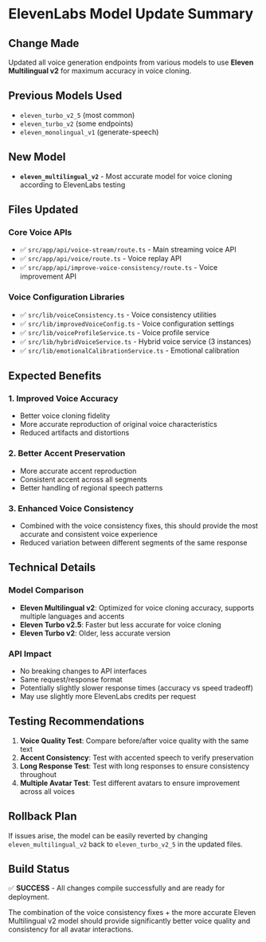 # ElevenLabs Model Update Summary

## Change Made
Updated all voice generation endpoints from various models to use **Eleven Multilingual v2** for maximum accuracy in voice cloning.

## Previous Models Used
- `eleven_turbo_v2_5` (most common)
- `eleven_turbo_v2` (some endpoints)
- `eleven_monolingual_v1` (generate-speech)

## New Model
- **`eleven_multilingual_v2`** - Most accurate model for voice cloning according to ElevenLabs testing

## Files Updated

### Core Voice APIs
- ✅ `src/app/api/voice-stream/route.ts` - Main streaming voice API
- ✅ `src/app/api/voice/route.ts` - Voice replay API
- ✅ `src/app/api/improve-voice-consistency/route.ts` - Voice improvement API

### Voice Configuration Libraries
- ✅ `src/lib/voiceConsistency.ts` - Voice consistency utilities
- ✅ `src/lib/improvedVoiceConfig.ts` - Voice configuration settings
- ✅ `src/lib/voiceProfileService.ts` - Voice profile service
- ✅ `src/lib/hybridVoiceService.ts` - Hybrid voice service (3 instances)
- ✅ `src/lib/emotionalCalibrationService.ts` - Emotional calibration

## Expected Benefits

### 1. **Improved Voice Accuracy**
- Better voice cloning fidelity
- More accurate reproduction of original voice characteristics
- Reduced artifacts and distortions

### 2. **Better Accent Preservation**
- More accurate accent reproduction
- Consistent accent across all segments
- Better handling of regional speech patterns

### 3. **Enhanced Voice Consistency**
- Combined with the voice consistency fixes, this should provide the most accurate and consistent voice experience
- Reduced variation between different segments of the same response

## Technical Details

### Model Comparison
- **Eleven Multilingual v2**: Optimized for voice cloning accuracy, supports multiple languages and accents
- **Eleven Turbo v2.5**: Faster but less accurate for voice cloning
- **Eleven Turbo v2**: Older, less accurate version

### API Impact
- No breaking changes to API interfaces
- Same request/response format
- Potentially slightly slower response times (accuracy vs speed tradeoff)
- May use slightly more ElevenLabs credits per request

## Testing Recommendations

1. **Voice Quality Test**: Compare before/after voice quality with the same text
2. **Accent Consistency**: Test with accented speech to verify preservation
3. **Long Response Test**: Test with long responses to ensure consistency throughout
4. **Multiple Avatar Test**: Test different avatars to ensure improvement across all voices

## Rollback Plan
If issues arise, the model can be easily reverted by changing `eleven_multilingual_v2` back to `eleven_turbo_v2_5` in the updated files.

## Build Status
✅ **SUCCESS** - All changes compile successfully and are ready for deployment.

The combination of the voice consistency fixes + the more accurate Eleven Multilingual v2 model should provide significantly better voice quality and consistency for all avatar interactions.